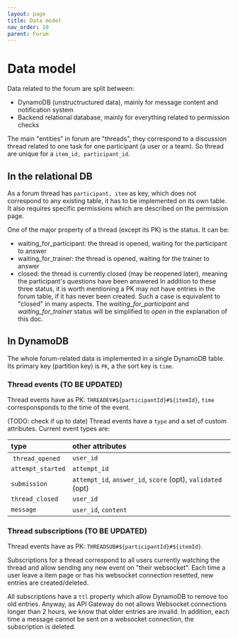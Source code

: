 ```yaml
---
layout: page
title: Data model
nav_order: 10
parent: Forum
---
```


# Data model

Data related to the forum are split between:
- DynamoDB (unstructructured data), mainly for message content and notification system
- Backend relational database, mainly for everything related to permission checks

The main "entities" in forum are "threads", they correspond to a discussion thread related to one task for one participant (a user or a team). So thread are unique for a `item_id, participant_id`.

## In the relational DB

As a forum thread has `participant, item` as key, which does not correspond to any existing table, it has to be implemented on its own table. It also requires specific permissions which are described on the permission page.

One of the major property of a thread (except its PK) is the status. It can be:
- waiting_for_participant: the thread is opened, waiting for the participant to answer
- waiting_for_trainer: the thread is opened, waiting for the trainer to answer
- closed: the thread is currently closed (may be reopened later), meaning the participant's questions have been answered
In addition to these three status, it is worth mentioning a PK may not have entries in the forum table, if it has never been created. Such a case is equivalent to "closed" in many aspects.
The *waiting_for_participant* and *waiting_for_trainer* status will be simplified to *open* in the explanation of this doc.


## In DynamoDB

The whole forum-related data is implemented in a single DynamoDB table. Its primary key (partition key) is `PK`, a the sort key is `time`.

### Thread events (TO BE UPDATED)

Thread events have as PK: `THREADEV#${participantId}#${itemId}`, `time` corresponsponds to the time of the event.

(TODO: check if up to date) Thread events have a `type` and a set of custom attributes. Current event types are:

| type             | other attributes                                                       |
|:-----------------|:-----------------------------------------------------------------------|
| `thread_opened`  | `user_id` |
| `attempt_started`| `attempt_id` |
| `submission`     | `attempt_id`, `answer_id`, `score` (opt), `validated` (opt) |
| `thread_closed`  | `user_id` |
| `message `       | `user_id`, `content`

### Thread subscriptions (TO BE UPDATED)

Thread events have as PK: `THREADSUB#${participantId}#${itemId}`.

Subscriptions for a thread correspond to all users currently watching the thread and allow sending any new event on "their websocket". Each time a user leave a item page or has his websocket connection resetted, new entries are created/deleted.

All subscriptions have a `ttl` property which allow DynamoDB to remove too old entries. Anyway, as API Gateway do not allows Websocket connections longer than 2 hours, we know that older entries are invalid. In addition, each time a message cannot be sent on a websocket connection, the subscription is deleted.


